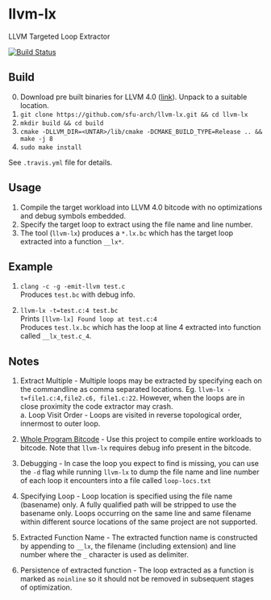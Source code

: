 # llvm-lx
LLVM Targeted Loop Extractor

[![Build Status](https://travis-ci.org/sfu-arch/llvm-lx.svg?branch=master)](https://travis-ci.org/sfu-arch/llvm-lx)

## Build

0. Download pre built binaries for LLVM 4.0 ([link](http://releases.llvm.org/download.html)). Unpack to a suitable location.
1. `git clone https://github.com/sfu-arch/llvm-lx.git && cd llvm-lx`
2. `mkdir build && cd build`
3. `cmake -DLLVM_DIR=<UNTAR>/lib/cmake -DCMAKE_BUILD_TYPE=Release .. && make -j 8`
4. `sudo make install`    

See `.travis.yml` file for details.

## Usage

1. Compile the target workload into LLVM 4.0 bitcode with no optimizations and debug symbols embedded.   
2. Specify the target loop to extract using the file name and line number.   
3. The tool (`llvm-lx`) produces a `*.lx.bc` which has the target loop extracted into a function `__lx*`.   

## Example

1. `clang -c -g -emit-llvm test.c`    
Produces `test.bc` with debug info.

2. `llvm-lx -t=test.c:4 test.bc`   
Prints `[llvm-lx] Found loop at test.c:4`   
Produces `test.lx.bc` which has the loop at line 4 extracted into function called `__lx_test.c_4`.

## Notes

1. Extract Multiple - Multiple loops may be extracted by specifying each on the commandline as comma separated locations. Eg. `llvm-lx -t=file1.c:4,file2.c6, file1.c:22`. However, when the loops are in close proximity the code extractor may crash.  
    a. Loop Visit Order - Loops are visited in reverse topological order, innermost to outer loop.   

2. [Whole Program Bitcode](https://github.com/travitch/whole-program-llvm) - Use this project to compile entire workloads to bitcode. Note that `llvm-lx` requires debug info present in the bitcode.

3. Debugging - In case the loop you expect to find is missing, you can use the `-d` flag while running `llvm-lx` to dump the file name and line number of each loop it encounters into a file called `loop-locs.txt` 

4. Specifying Loop - Loop location is specified using the file name (basename) only. A fully qualified path will be stripped to use the basename only. Loops occurring on the same line and same filename within different source locations of the same project are not supported. 

5. Extracted Function Name - The extracted function name is constructed by appending to `__lx`, the filename (including extension) and line number where the `_` character is used as delimiter.    

6. Persistence of extracted function - The loop extracted as a function is marked as `noinline` so it should not be removed in subsequent stages of optimization. 
